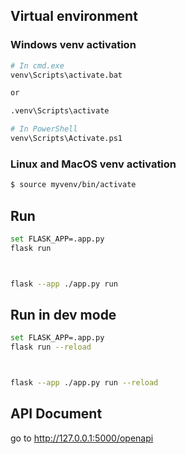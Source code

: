## Virtual environment

### Windows venv activation


```bash
# In cmd.exe
venv\Scripts\activate.bat

or 

.venv\Scripts\activate

# In PowerShell
venv\Scripts\Activate.ps1

```

### Linux and MacOS venv activation

```bash
$ source myvenv/bin/activate
```



## Run 

```bash
set FLASK_APP=.app.py
flask run



flask --app ./app.py run
```

## Run in dev mode 

```bash
set FLASK_APP=.app.py
flask run --reload



flask --app ./app.py run --reload
```



## API Document

go to http://127.0.0.1:5000/openapi